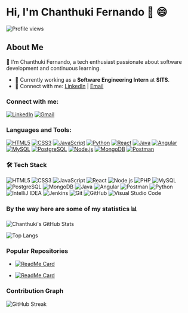 # Hi, I'm Chanthuki Fernando 👋 😄

![Profile views](https://komarev.com/ghpvc/?username=kavifernando&label=Profile%20views&color=0e75b6&style=flat)

## About Me
🌱 I'm Chanthuki Fernando, a tech enthusiast passionate about software development and continuous learning.

- 💼 Currently working as a **Software Engineering Intern** at **SITS**.
- 🔗 Connect with me: [LinkedIn](https://www.linkedin.com/in/chanthuki-fernando-9a0008257/) | [Email](mailto:chanthukifernando.com)

### Connect with me:

[![LinkedIn](https://img.icons8.com/color/48/000000/linkedin.png)](https://www.linkedin.com/in/chanthuki-fernando-9a0008257/)
[![Gmail](https://img.icons8.com/color/48/000000/gmail.png)](mailto:chanthukifernando.com)


### Languages and Tools:
[![HTML5](https://img.icons8.com/color/48/000000/html-5.png)](https://developer.mozilla.org/en-US/docs/Web/HTML)
[![CSS3](https://img.icons8.com/color/48/000000/css3.png)](https://developer.mozilla.org/en-US/docs/Web/CSS)
[![JavaScript](https://img.icons8.com/color/48/000000/javascript.png)](https://developer.mozilla.org/en-US/docs/Web/JavaScript)
[![Python](https://img.icons8.com/color/48/000000/python.png)](https://www.python.org/)
[![React](https://img.icons8.com/color/48/000000/react-native.png)](https://reactjs.org/)
[![Java](https://img.icons8.com/color/48/000000/java-coffee-cup-logo.png)](https://www.java.com/)
[![Angular](https://img.icons8.com/color/48/000000/angularjs.png)](https://angular.io/)
[![MySQL](https://img.icons8.com/color/48/000000/mysql-logo.png)](https://www.mysql.com/)
[![PostgreSQL](https://img.icons8.com/color/48/000000/postgreesql.png)](https://www.postgresql.org/)
[![Node.js](https://img.icons8.com/color/48/000000/nodejs.png)](https://nodejs.org/)
[![MongoDB](https://img.icons8.com/color/48/000000/mongodb.png)](https://www.mongodb.com/)
[![Postman](https://img.icons8.com/dusk/48/000000/postman-api.png)](https://www.postman.com/)

<!-- Add more icons for your tech stack as needed -->

### 🛠️ Tech Stack

![HTML5](https://img.shields.io/badge/HTML5-%23E34F26.svg?style=flat&logo=html5&logoColor=white)
![CSS3](https://img.shields.io/badge/CSS3-%231572B6.svg?style=flat&logo=css3&logoColor=white)
![JavaScript](https://img.shields.io/badge/JavaScript-%23F7DF1E.svg?style=flat&logo=javascript&logoColor=black)
![React](https://img.shields.io/badge/React-%2361DAFB.svg?style=flat&logo=react&logoColor=black)
![Node.js](https://img.shields.io/badge/Node.js-%23339933.svg?style=flat&logo=node.js&logoColor=white)
![PHP](https://img.shields.io/badge/PHP-%23777BB4.svg?style=flat&logo=php&logoColor=white)
![MySQL](https://img.shields.io/badge/MySQL-%234479A1.svg?style=flat&logo=mysql&logoColor=white)
![PostgreSQL](https://img.shields.io/badge/PostgreSQL-%23336791.svg?style=flat&logo=postgresql&logoColor=white)
![MongoDB](https://img.shields.io/badge/MongoDB-%2347A248.svg?style=flat&logo=mongodb&logoColor=white)
![Java](https://img.shields.io/badge/Java-%23ED8B00.svg?style=flat&logo=java&logoColor=white)
![Angular](https://img.shields.io/badge/Angular-%23DD0031.svg?style=flat&logo=angular&logoColor=white)
![Postman](https://img.shields.io/badge/Postman-%23FF6C37.svg?style=flat&logo=postman&logoColor=white)
![Python](https://img.shields.io/badge/Python-%233776AB.svg?style=flat&logo=python&logoColor=white)
![IntelliJ IDEA](https://img.shields.io/badge/IntelliJ%20IDEA-%23000000.svg?style=flat&logo=intellij-idea&logoColor=white)
![Jenkins](https://img.shields.io/badge/Jenkins-%23D24939.svg?style=flat&logo=jenkins&logoColor=white)
![Git](https://img.shields.io/badge/Git-%23F05032.svg?style=flat&logo=git&logoColor=white)
![GitHub](https://img.shields.io/badge/GitHub-%23121011.svg?style=flat&logo=github&logoColor=white)
![Visual Studio Code](https://img.shields.io/badge/VS%20Code-%23007ACC.svg?style=flat&logo=visual-studio-code&logoColor=white)



### By the way here are some of my statistics 📊

![Chanthuki's GitHub Stats](https://github-readme-stats.vercel.app/api?username=kavifernando&show_icons=true&hide_border=true&theme=dark)

![Top Langs](https://github-readme-stats.vercel.app/api/top-langs/?username=kavifernando&langs_count=10&layout=compact&theme=dark&hide_border=true)

### Popular Repositories
- [![ReadMe Card](https://github-readme-stats.vercel.app/api/pin/?username=vish-mv&repo=HearLink&theme=dark)](https://github.com/vish-mv/HearLink)

- [![ReadMe Card](https://github-readme-stats.vercel.app/api/pin/?username=kavifernando&repo=anotherrepo&theme=dark)](https://github.com/kavifernando/anotherrepo)
<!-- List other popular repositories as needed -->

### Contribution Graph
![GitHub Streak](https://github-readme-streak-stats.herokuapp.com/?user=kavifernando&theme=dark)


